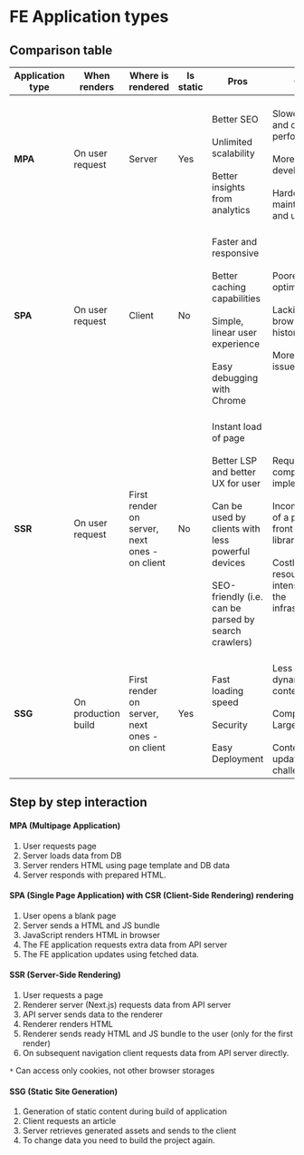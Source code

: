 # FE Application types

## Comparison table

| Application type | When renders        | Where is rendered                             | Is static | Pros                                                                                                                                                                                                | Cons                                                                                                                                                                  |
| ---------------- | ------------------- | --------------------------------------------- | --------- | --------------------------------------------------------------------------------------------------------------------------------------------------------------------------------------------------- | --------------------------------------------------------------------------------------------------------------------------------------------------------------------- |
| **MPA**          | On user request     | Server                                        | Yes       | <br>Better SEO<br/> <br>Unlimited scalability<br/> <br>Better insights from analytics</br>                                                                                                          | <br>Slower speed and overall performance</br> <br>More time for development</br> <br>Harder maintenance and updates</br>                                              |
| **SPA**          | On user request     | Client                                        | No        | <br>Faster and responsive</br> <br>Better caching capabilities</br> <br>Simple, linear user experience</br> <br>Easy debugging with Chrome</br>                                                     | <br>Poorer SEO optimization</br> <br>Lacking browser history</br> <br>More Security issues</br>                                                                       |
| **SSR**          | On user request     | First render on server, next ones - on client | No        | <br>Instant load of page</br> <br>Better LSP and better UX for user</br> <br>Can be used by clients with less powerful devices </br> <br>SEO-friendly (i.e. can be parsed by search crawlers) </br> | <br>Requires more complex implementation</br> <br>Incompatibility of a part of front-end libraries</br> <br>Costly and resource-intensive for the infrastructure</br> |
| **SSG**          | On production build | First render on server, next ones - on client | Yes       | <br>Fast loading speed</br> <br>Security</br> <br>Easy Deployment</br>                                                                                                                              | <br>Less suitable dynamic content</br> <br>Complexity for Large Sites</br> <br>Content updating challenges</br>                                                       |

## Step by step interaction

#### MPA (Multipage Application)

1. User requests page
2. Server loads data from DB
3. Server renders HTML using page template and DB data
4. Server responds with prepared HTML.

#### SPA (Single Page Application) with CSR (Client-Side Rendering) rendering

1. User opens a blank page
2. Server sends a HTML and JS bundle
3. JavaScript renders HTML in browser
4. The FE application requests extra data from API server
5. The FE application updates using fetched data.

#### SSR (Server-Side Rendering)

1. User requests a page
2. Renderer server (Next.js) requests data from API server
3. API server sends data to the renderer
4. Renderer renders HTML
5. Renderer sends ready HTML and JS bundle to the user (only for the first render)
6. On subsequent navigation client requests data from API server directly.

`*` Can access only cookies, not other browser storages

#### SSG (Static Site Generation)

1. Generation of static content during build of application
2. Client requests an article
3. Server retrieves generated assets and sends to the client
4. To change data you need to build the project again.
